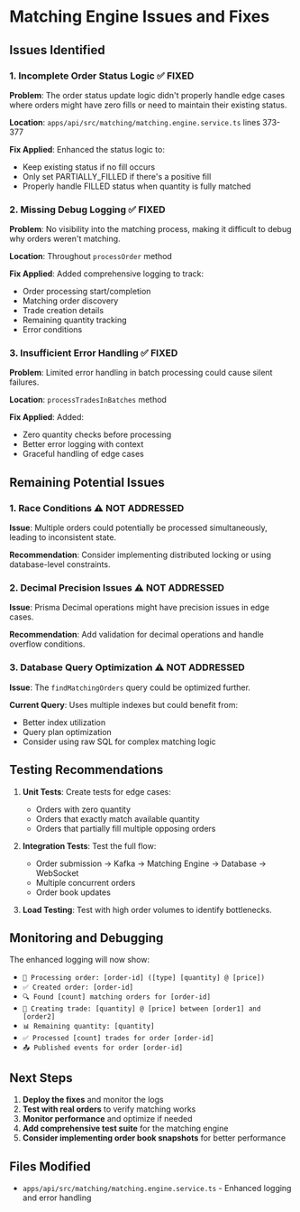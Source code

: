 # Matching Engine Issues and Fixes

## Issues Identified

### 1. **Incomplete Order Status Logic** ✅ FIXED

**Problem**: The order status update logic didn't properly handle edge cases where orders might have zero fills or need to maintain their existing status.

**Location**: `apps/api/src/matching/matching.engine.service.ts` lines 373-377

**Fix Applied**: Enhanced the status logic to:

- Keep existing status if no fill occurs
- Only set PARTIALLY_FILLED if there's a positive fill
- Properly handle FILLED status when quantity is fully matched

### 2. **Missing Debug Logging** ✅ FIXED

**Problem**: No visibility into the matching process, making it difficult to debug why orders weren't matching.

**Location**: Throughout `processOrder` method

**Fix Applied**: Added comprehensive logging to track:

- Order processing start/completion
- Matching order discovery
- Trade creation details
- Remaining quantity tracking
- Error conditions

### 3. **Insufficient Error Handling** ✅ FIXED

**Problem**: Limited error handling in batch processing could cause silent failures.

**Location**: `processTradesInBatches` method

**Fix Applied**: Added:

- Zero quantity checks before processing
- Better error logging with context
- Graceful handling of edge cases

## Remaining Potential Issues

### 1. **Race Conditions** ⚠️ NOT ADDRESSED

**Issue**: Multiple orders could potentially be processed simultaneously, leading to inconsistent state.

**Recommendation**: Consider implementing distributed locking or using database-level constraints.

### 2. **Decimal Precision Issues** ⚠️ NOT ADDRESSED

**Issue**: Prisma Decimal operations might have precision issues in edge cases.

**Recommendation**: Add validation for decimal operations and handle overflow conditions.

### 3. **Database Query Optimization** ⚠️ NOT ADDRESSED

**Issue**: The `findMatchingOrders` query could be optimized further.

**Current Query**: Uses multiple indexes but could benefit from:

- Better index utilization
- Query plan optimization
- Consider using raw SQL for complex matching logic

## Testing Recommendations

1. **Unit Tests**: Create tests for edge cases:
   - Orders with zero quantity
   - Orders that exactly match available quantity
   - Orders that partially fill multiple opposing orders

2. **Integration Tests**: Test the full flow:
   - Order submission → Kafka → Matching Engine → Database → WebSocket
   - Multiple concurrent orders
   - Order book updates

3. **Load Testing**: Test with high order volumes to identify bottlenecks.

## Monitoring and Debugging

The enhanced logging will now show:

- `🔄 Processing order: [order-id] ([type] [quantity] @ [price])`
- `✅ Created order: [order-id]`
- `🔍 Found [count] matching orders for [order-id]`
- `💱 Creating trade: [quantity] @ [price] between [order1] and [order2]`
- `📊 Remaining quantity: [quantity]`
- `✅ Processed [count] trades for order [order-id]`
- `📤 Published events for order [order-id]`

## Next Steps

1. **Deploy the fixes** and monitor the logs
2. **Test with real orders** to verify matching works
3. **Monitor performance** and optimize if needed
4. **Add comprehensive test suite** for the matching engine
5. **Consider implementing order book snapshots** for better performance

## Files Modified

- `apps/api/src/matching/matching.engine.service.ts` - Enhanced logging and error handling
